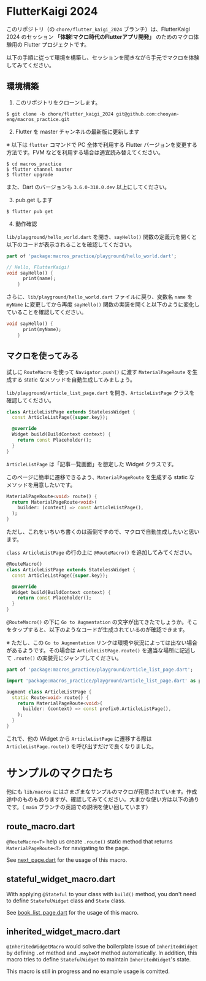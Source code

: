# FlutterKaigi 2024

このリポジトリ（の `chore/flutter_kaigi_2024` ブランチ）は、FlutterKaigi 2024 のセッション __「体験!マクロ時代のFlutterアプリ開発」__ のためのマクロ体験用の Flutter プロジェクトです。

以下の手順に従って環境を構築し、セッションを聞きながら手元でマクロを体験してみてください。

## 環境構築

1. このリポジトリをクローンします。

```
$ git clone -b chore/flutter_kaigi_2024 git@github.com:chooyan-eng/macros_practice.git
```

2. Flutter を master チャンネルの最新版に更新します

※ 以下は `flutter` コマンドで PC 全体で利用する Flutter バージョンを変更する方法です。FVM などを利用する場合は適宜読み替えてください。

```
$ cd macros_practice
$ flutter channel master
$ flutter upgrade
```

また、Dart のバージョンも `3.6.0-318.0.dev` 以上にしてください。

3. pub.get します

```
$ flutter pub get 
```

4. 動作確認

`lib/playground/hello_world.dart` を開き、`sayHello()` 関数の定義元を開くと以下のコードが表示されることを確認してください。

```dart
part of 'package:macros_practice/playground/hello_world.dart';

// Hello, FlutterKaigi!
void sayHello() {
      print(name);
    }
```

さらに、`lib/playground/hello_world.dart` ファイルに戻り、変数名 `name` を `myName` に変更してから再度 `sayHello()` 関数の実装を開くと以下のように変化していることを確認してください。

```dart
void sayHello() {
      print(myName);
    }
```

## マクロを使ってみる

試しに `RouteMacro` を使って `Navigator.push()` に渡す `MaterialPageRoute` を生成する static なメソッドを自動生成してみましょう。

`lib/playground/article_list_page.dart` を開き、`ArticleListPage` クラスを確認してください。

```dart
class ArticleListPage extends StatelessWidget {
  const ArticleListPage({super.key});

  @override
  Widget build(BuildContext context) {
    return const Placeholder();
  }
}
```

`ArticleListPage` は「記事一覧画面」を想定した Widget クラスです。

このページに簡単に遷移できるよう、`MaterialPageRoute` を生成する static なメソッドを用意したいです。

```dart
MaterialPageRoute<void> route() {
  return MaterialPageRoute<void>(
    builder: (context) => const ArticleListPage(),
  );
}
```

ただし、これをいちいち書くのは面倒ですので、マクロで自動生成したいと思います。

`class ArticleListPage` の行の上に `@RouteMacro()` を追加してみてください。

```dart
@RouteMacro()
class ArticleListPage extends StatelessWidget {
  const ArticleListPage({super.key});

  @override
  Widget build(BuildContext context) {
    return const Placeholder();
  }
}
```

`@RouteMacro()` の下に `Go to Augmentation` の文字が出てきたでしょうか。そこをタップすると、以下のようなコードが生成されているのが確認できます。

※ ただし、この `Go to Augmentation` リンクは環境や状況によっては出ない場合があるようです。その場合は `ArticleListPage.route()` を適当な場所に記述して `.route()` の実装元にジャンプしてください。

```dart
part of 'package:macros_practice/playground/article_list_page.dart';

import 'package:macros_practice/playground/article_list_page.dart' as prefix0;

augment class ArticleListPage {
  static Route<void> route() {
    return MaterialPageRoute<void>(
      builder: (context) => const prefix0.ArticleListPage(),
    );
  }
}
```

これで、他の Widget から `ArticleListPage` に遷移する際は `ArticleListPage.route()` を呼び出すだけで良くなりました。

# サンプルのマクロたち

他にも `lib/macros` にはさまざまなサンプルのマクロが用意されています。作成途中のものもありますが、確認してみてください。大まかな使い方は以下の通りです。（ `main` ブランチの英語での説明を使い回しています）

## route_macro.dart

`@RouteMacro<T>` help us create `.route()` static method that returns `MaterialPageRoute<T>` for navigating to the page.

See [next_page.dart](lib/next_page.dart) for the usage of this macro.

## stateful_widget_macro.dart

With applying `@Stateful` to your class with `build()` method, you don't need to define `StatefulWidget` class and `State` class.

See [book_list_page.dart](lib/book_list_page.dart) for the usage of this macro.

## inherited_widget_macro.dart

`@InheritedWidgetMacro` would solve the boilerplate issue of `InheritedWidget` by defining `.of` method and `.maybeOf` method automatically. In addition, this macro tries to define `StatefulWidget` to maintain `InheritedWidget`'s state.

This macro is still in progress and no example usage is comitted.
